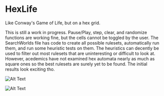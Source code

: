 # HexLife
Like Conway's Game of Life, but on a hex grid.

This is still a work in progress. Pause/Play, step, clear, and randomize functions are working fine, but the cells cannot be toggled by the user. 
The SearchWorlds file has code to create all possible rulesets, automatically run them, and run some heuristic tests on them. The heuristics can decently be used to filter out most rulesets that are uninteresting or difficult to look at. However, acedemics have not examined hex automata nearly as much as square ones so the best rulesets are surely yet to be found. The initial results look exciting tho.


![Alt Text](/ScreenShots/ConwayLife.png)

![Alt Text](/ScreenShots/Replicator1.png)
